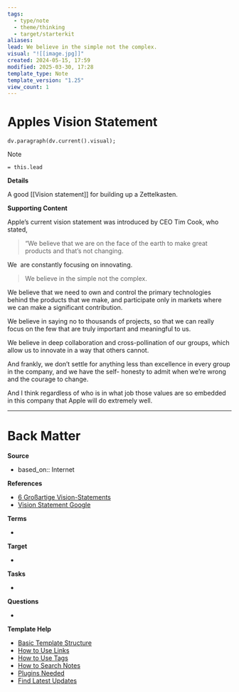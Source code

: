 ```yaml
---
tags:
  - type/note
  - theme/thinking
  - target/starterkit
aliases: 
lead: We believe in the simple not the complex.
visual: "![[image.jpg]]"
created: 2024-05-15, 17:59
modified: 2025-03-30, 17:28
template_type: Note
template_version: "1.25"
view_count: 1
---
```

<!--  See "Template Help" below for using properties -->

# Apples Vision Statement
<!--  Clear and descriptive title -->

<!-- My sketchnote if available -->

```dataviewjs 
dv.paragraph(dv.current().visual);
```

<!--  Most essential idea from "lead"-key  in properties section -->

> [!Note]
> `= this.lead`

**Details**
<!-- Main content in body of my note  -->

A good [[Vision statement]] for building up a Zettelkasten.

**Supporting Content**
<!-- Supporting content in tail of my note  -->

Apple’s current vision statement was introduced by CEO Tim Cook, who stated,

> “We believe that we are on the face of the earth to make great products and that’s not changing.

We  are constantly focusing on innovating.

> We believe in the simple not the complex.

We believe that we need to own and control the primary technologies behind the products that we make, and participate only in markets where we can make a significant contribution.

We believe in saying no to thousands of projects, so that we can really focus on the few that are truly important and meaningful to us.

We believe in deep collaboration and cross-pollination of our groups, which allow us to innovate in a way that others cannot.

And frankly, we don’t settle for anything less than excellence in every group in the company, and we have the self- honesty to admit when we’re wrong and the courage to change.

And I think regardless of who is in what job those values are so embedded in this company that Apple will do extremely well.


---
# Back Matter

**Source**
<!-- Always keep a link to the source- --> 
- based_on:: Internet

**References**
<!-- Links to pages not referenced in the content. -->
- [6 Großartige Vision-Statements](6%20Großartige%20Vision-Statements.md)
- [Vision Statement Google](Vision%20Statement%20Google.md)

**Terms**
<!-- Links to definition pages. -->
- 

**Target**
<!-- Link to project note or externaly published content. -->
- 

**Tasks**
<!-- What remains to be done with this note? --> 
- 

**Questions**
<!-- What remains for you to consider? --> 
- 

**Template Help**
<!-- Links to external help pages on GitHub. -->
- [Basic Template Structure](https://github.com/groepl/Obsidian-Templates#basic-template-structure)
- [How to Use Links](https://github.com/groepl/Obsidian-Templates#how-to-use-links)
- [How to Use Tags](https://github.com/groepl/Obsidian-Templates#how-to-use-tags)
- [How to Search Notes](https://github.com/groepl/Obsidian-Templates#how-to-search-notes)
- [Plugins Needed](https://github.com/groepl/Obsidian-Templates#obsidian-plugins-needed)
- [Find Latest Updates](https://github.com/groepl/Obsidian-Templates)